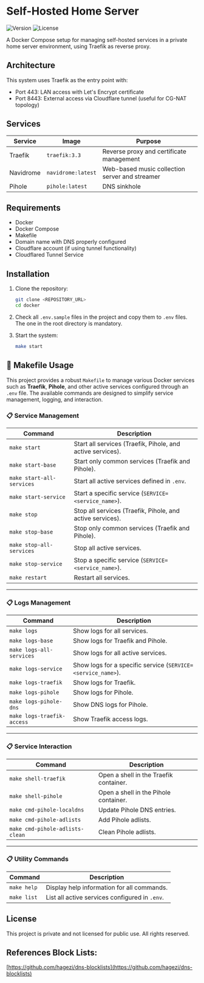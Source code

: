 # Self-Hosted Home Server

![Version](https://img.shields.io/badge/version-1.0.0-blue.svg)
![License](https://img.shields.io/badge/license-private-red.svg)

A Docker Compose setup for managing self-hosted services in a private home server environment, using Traefik as reverse proxy.

## Architecture

This system uses Traefik as the entry point with:
- Port 443: LAN access with Let's Encrypt certificate
- Port 8443: External access via Cloudflare tunnel (useful for CG-NAT topology)

## Services

| Service | Image | Purpose |
|---------|-------|---------|
| Traefik | `traefik:3.3` | Reverse proxy and certificate management |
| Navidrome | `navidrome:latest` | Web-based music collection server and streamer |
| Pihole | `pihole:latest` |  DNS sinkhole |
## Requirements

- Docker
- Docker Compose
- Makefile
- Domain name with DNS properly configured
- Cloudflare account (if using tunnel functionality)
- Cloudflared Tunnel Service

## Installation

1. Clone the repository:
   ```bash
   git clone <REPOSITORY_URL>
   cd docker
   ```

2. Check all `.env.sample` files in the project and copy them to `.env` files. The one in the root directory is mandatory.

3. Start the system:
   ```bash
   make start
   ```

## 🚀 Makefile Usage

This project provides a robust `Makefile` to manage various Docker services such as **Traefik**, **Pihole**, and other active services configured through an `.env` file. The available commands are designed to simplify service management, logging, and interaction.

### 📋 Service Management

| Command                    | Description                                                 |
|----------------------------|-------------------------------------------------------------|
| `make start`               | Start all services (Traefik, Pihole, and active services).  |
| `make start-base`          | Start only common services (Traefik and Pihole).            |
| `make start-all-services`  | Start all active services defined in `.env`.                |
| `make start-service`       | Start a specific service (`SERVICE=<service_name>`).        |
| `make stop`                | Stop all services (Traefik, Pihole, and active services).   |
| `make stop-base`           | Stop only common services (Traefik and Pihole).             |
| `make stop-all-services`   | Stop all active services.                                    |
| `make stop-service`        | Stop a specific service (`SERVICE=<service_name>`).         |
| `make restart`             | Restart all services.                                       |

---

### 📋 Logs Management

| Command                     | Description                                             |
|-----------------------------|---------------------------------------------------------|
| `make logs`                 | Show logs for all services.                            |
| `make logs-base`            | Show logs for Traefik and Pihole.                      |
| `make logs-all-services`    | Show logs for all active services.                     |
| `make logs-service`         | Show logs for a specific service (`SERVICE=<service_name>`). |
| `make logs-traefik`         | Show logs for Traefik.                                  |
| `make logs-pihole`          | Show logs for Pihole.                                   |
| `make logs-pihole-dns`      | Show DNS logs for Pihole.                               |
| `make logs-traefik-access`  | Show Traefik access logs.                               |

---

### 📋 Service Interaction

| Command                      | Description                             |
|------------------------------|-----------------------------------------|
| `make shell-traefik`         | Open a shell in the Traefik container. |
| `make shell-pihole`          | Open a shell in the Pihole container.  |
| `make cmd-pihole-localdns`   | Update Pihole DNS entries.             |
| `make cmd-pihole-adlists`    | Add Pihole adlists.                    |
| `make cmd-pihole-adlists-clean`| Clean Pihole adlists.                |

---

### 📋 Utility Commands

| Command      | Description                                     |
|--------------|-------------------------------------------------|
| `make help`  | Display help information for all commands.      |
| `make list`  | List all active services configured in `.env`.  |



## License

This project is private and not licensed for public use. All rights reserved.

## References Block Lists:

[https://github.com/hagezi/dns-blocklists](https://github.com/hagezi/dns-blocklists)